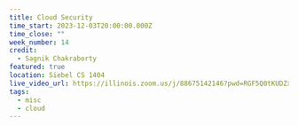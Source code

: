```yaml
---
title: Cloud Security
time_start: 2023-12-03T20:00:00.000Z
time_close: ""
week_number: 14
credit:
  - Sagnik Chakraborty
featured: true
location: Siebel CS 1404
live_video_url: https://illinois.zoom.us/j/88675142146?pwd=RGF5Q0tKUDZxNTNBTzk3UTRRczdjUT09
tags:
  - misc
  - cloud
---
```

